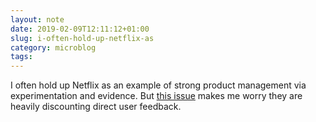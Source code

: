 ```yaml
---
layout: note
date: 2019-02-09T12:11:12+01:00
slug: i-often-hold-up-netflix-as
category: microblog
tags:
---
```

I often hold up Netflix as an example of strong product management via experimentation and evidence. But [this issue](https://twitter.com/search?q=from%3Anetflixhelps%20autoplay%20intended) makes me worry they are heavily discounting direct user feedback.

